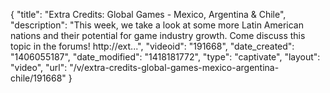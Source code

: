 {
    "title": "Extra Credits: Global Games - Mexico, Argentina & Chile",
    "description": "This week, we take a look at some more Latin American nations and their potential for game industry growth. Come discuss this topic in the forums! http:\/\/ext...",
    "videoid": "191668",
    "date_created": "1406055187",
    "date_modified": "1418181772",
    "type": "captivate",
    "layout": "video",
    "url": "\/v\/extra-credits-global-games-mexico-argentina-chile\/191668"
}